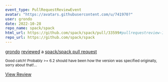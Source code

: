 ```yaml
---
event_type: PullRequestReviewEvent
avatar: "https://avatars.githubusercontent.com/u/741970?"
user: grondo
date: 2022-10-28
repo_name: spack/spack
html_url: https://github.com/spack/spack/pull/33599#pullrequestreview-1160695095
repo_url: https://github.com/spack/spack
---
```


<a href='https://github.com/grondo' target='_blank'>grondo</a> <a href='https://github.com/spack/spack/pull/33599#pullrequestreview-1160695095' target='_blank'>reviewed</a> a <a href='https://github.com/spack/spack/pull/33599' target='_blank'>spack/spack pull request</a>

<small>Good catch! Probably >= 6.2 should have been how the version was specified originally, sorry about that!...</small>

<a href='https://github.com/spack/spack/pull/33599#pullrequestreview-1160695095' target='_blank'>View Review</a>